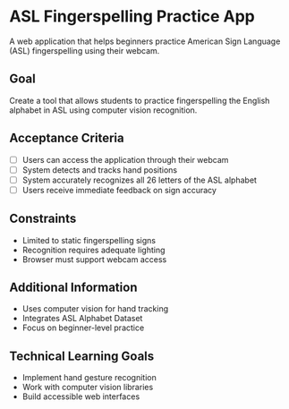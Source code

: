 # ASL Fingerspelling Practice App

A web application that helps beginners practice American Sign Language (ASL) fingerspelling using their webcam.

## Goal
Create a tool that allows students to practice fingerspelling the English alphabet in ASL using computer vision recognition.

## Acceptance Criteria
- [ ] Users can access the application through their webcam
- [ ] System detects and tracks hand positions
- [ ] System accurately recognizes all 26 letters of the ASL alphabet
- [ ] Users receive immediate feedback on sign accuracy

## Constraints
- Limited to static fingerspelling signs
- Recognition requires adequate lighting
- Browser must support webcam access

## Additional Information
- Uses computer vision for hand tracking
- Integrates ASL Alphabet Dataset
- Focus on beginner-level practice

## Technical Learning Goals
- Implement hand gesture recognition
- Work with computer vision libraries
- Build accessible web interfaces
